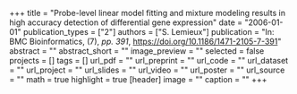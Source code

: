 +++
title = "Probe-level linear model fitting and mixture modeling results in high accuracy detection of differential gene expression"
date = "2006-01-01"
publication_types = ["2"]
authors = ["S. Lemieux"]
publication = "In: BMC Bioinformatics, (7), _pp. 391_, https://doi.org/10.1186/1471-2105-7-391"
abstract = ""
abstract_short = ""
image_preview = ""
selected = false
projects = []
tags = []
url_pdf = ""
url_preprint = ""
url_code = ""
url_dataset = ""
url_project = ""
url_slides = ""
url_video = ""
url_poster = ""
url_source = ""
math = true
highlight = true
[header]
image = ""
caption = ""
+++
